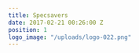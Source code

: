 ```yaml
---
title: Specsavers
date: 2017-02-21 00:26:00 Z
position: 1
logo_image: "/uploads/logo-022.png"
---
```


